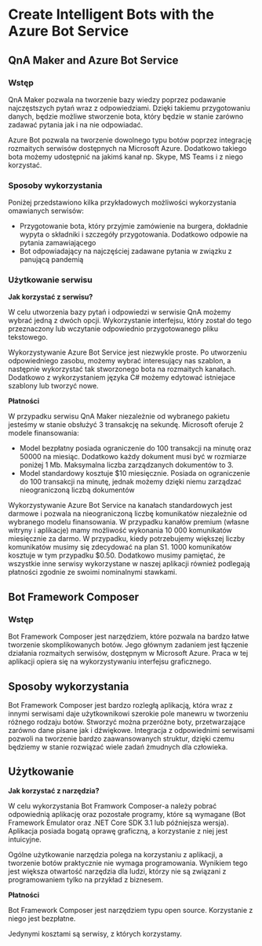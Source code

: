 # Create Intelligent Bots with the Azure Bot Service

## QnA Maker and Azure Bot Service

### Wstęp

QnA Maker pozwala na tworzenie bazy wiedzy poprzez podawanie najczęstszych pytań wraz z odpowiedziami. Dzięki takiemu przygotowaniu danych, będzie możliwe stworzenie bota, który będzie w stanie zarówno zadawać pytania jak i na nie odpowiadać.  

Azure Bot pozwala na tworzenie dowolnego typu botów poprzez integrację rozmaitych serwisów dostępnych na Microsoft Azure. Dodatkowo takiego bota możemy udostępnić na jakimś kanał np. Skype, MS Teams i z niego korzystać.

### Sposoby wykorzystania

Poniżej przedstawiono kilka przykładowych możliwości wykorzystania omawianych serwisów:

- Przygotowanie bota, który przyjmie zamówienie na burgera, dokładnie wypyta o składniki i szczegóły przygotowania. Dodatkowo odpowie na pytania zamawiającego
- Bot odpowiadający na najczęściej zadawane pytania w związku z panującą pandemią

### Użytkowanie serwisu

**Jak korzystać z serwisu?**

W celu utworzenia bazy pytań i odpowiedzi w serwisie QnA możemy wybrać jedną z dwóch opcji.  Wykorzystanie interfejsu, który został do tego przeznaczony lub wczytanie odpowiednio przygotowanego pliku tekstowego. 

Wykorzystywanie Azure Bot Service jest niezwykle proste. Po utworzeniu odpowiedniego zasobu, możemy wybrać interesujący nas szablon, a następnie wykorzystać tak stworzonego bota na rozmaitych kanałach. Dodatkowo z wykorzystaniem języka C# możemy edytować istniejace szablony lub tworzyć nowe.

**Płatności**

W przypadku serwisu QnA Maker niezależnie od wybranego pakietu jesteśmy w stanie obsłużyć 3 transakcję na sekundę. Microsoft oferuje 2 modele finansowania:

- Model bezpłatny posiada ograniczenie do 100 transakcji na minutę oraz 50000 na miesiąc. Dodatkowo każdy dokument musi być w rozmiarze poniżej 1 Mb. Maksymalna liczba zarządzanych dokumentów to 3.
- Model standardowy kosztuje $10 miesięcznie. Posiada on ograniczenie do 100 transakcji na minutę, jednak możemy dzięki niemu zarządzać nieograniczoną liczbą dokumentów

Wykorzystywanie Azure Bot Service na kanałach standardowych jest darmowe i pozwala na nieograniczoną liczbę komunikatów niezależnie od wybranego modelu finansowania. W przypadku kanałów premium (własne witryny i aplikacje) mamy możliwość wykonania 10 000 komunikatów miesięcznie za darmo. W przypadku, kiedy potrzebujemy większej liczby komunikatów musimy się zdecydować na plan S1. 1000 komunikatów kosztuje w tym przypadku $0.50. Dodatkowo musimy pamiętać, że wszystkie inne serwisy wykorzystane w naszej aplikacji również podlegają płatności zgodnie ze swoimi nominalnymi stawkami.

## Bot Framework Composer

### Wstęp

Bot Framework Composer jest narzędziem, które pozwala na bardzo łatwe tworzenie skomplikowanych botów. Jego głównym zadaniem jest łączenie działania rozmaitych serwisów, dostępnym w Microsoft Azure. Praca w tej aplikacji opiera się na wykorzystywaniu interfejsu graficznego. 

## Sposoby wykorzystania

Bot Framework Composer jest bardzo rozległą aplikacją, która wraz z innymi serwisami daje użytkownikowi szerokie pole manewru w tworzeniu różnego rodzaju botów. Stworzyć można przeróżne boty, przetwarzające zarówno dane pisane jak i dźwiękowe. Integracja z odpowiednimi serwisami pozwoli na tworzenie bardzo zaawansowanych struktur, dzięki czemu będziemy w stanie rozwiązać wiele zadań żmudnych dla człowieka.

## Użytkowanie

**Jak korzystać z narzędzia?**

W celu wykorzystania Bot Framwork Composer-a należy pobrać odpowiednią aplikację oraz pozostałe programy, które są wymagane (Bot Framework Emulator oraz .NET Core SDK 3.1 lub późniejsza wersja). Aplikacja posiada bogatą oprawę graficzną, a korzystanie z niej jest intuicyjne. 

Ogólne użytkowanie narzędzia polega na korzystaniu z aplikacji, a tworzenie botów praktycznie nie wymaga programowania. Wynikiem tego jest większa otwartość narzędzia dla ludzi, którzy nie są związani z programowaniem tylko na przykład z biznesem.

**Płatności**

Bot Framework Composer jest narzędziem typu open source. Korzystanie z niego jest bezpłatne. 

Jedynymi kosztami są serwisy, z których korzystamy.



